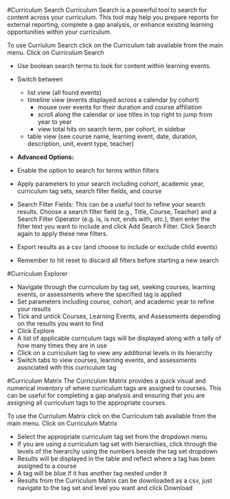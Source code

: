 #Curriculum Search
Curriculum Search is a powerful tool to search for content across your curriculum.  This tool may help you prepare reports for external reporting, complete a gap analysis, or enhance existing learning opportunities within your curriculum.

To use Curriulum Search click on the Curriculum tab available from the main menu. Click on Curriculum Search
* Use boolean search terms to look for content within learning events.  
* Switch between
  * list view (all found events)
  * timeline view (events displayed across a calendar by cohort)
    * mouse over events for their duration and course affiliation
    * scroll along the calendar or use titles in top right to jump from year to year
    * view total hits on search term, per cohort, in sidebar
  * table view (see course name, learning event, date, duration, description, unit, event type, teacher)
* **Advanced Options:**
* Enable the option to search for terms within filters
* Apply parameters to your search including cohort, academic year, curriculum tag sets, search filter fields, and course
* Search Filter Fields: This can be a useful tool to refine your search results.  Choose a search filter field (e.g., Title, Course, Teacher) and a Search Filter Operator (e.g. is, is not, ends with, etc.), then enter the filter text you want to include and click Add Search Filter.  Click Search again to apply these new filters.

* Export results as a csv (and choose to include or exclude child events)
* Remember to hit reset to discard all filters before starting a new search

#Curriculum Explorer
* Navigate through the curriculum by tag set, seeking courses, learning events, or assessments where the specified tag is applied
* Set parameters including course, cohort, and academic year to refine your results
* Tick and untick Courses, Learning Events, and Assessments depending on the results  you want to find
* Click Explore
* A list of applicable curriculum tags will be displayed along with a tally of how many times they are in use
* Click on a curriculum tag to view any additional levels in its hierarchy
* Switch tabs to view courses, learning events, and assessments associated with this curriculum tag

#Curriculum Matrix
The Curriculum Matrix provides a quick visual and numerical inventory of where curriculum tags are assigned to courses.  This can be useful for completing a gap analysis and ensuring that you are assigning all curriculum tags to the appropriate courses.

To use the Curriulum Matrix click on the Curriculum tab available from the main menu. Click on Curriculum Matrix
* Select the appropriate curriculum tag set from the dropdown menu
* If you are using a curriculum tag set with hierarchies, click through the levels of the hierarchy using the numbers beside the tag set dropdown
* Results will be displayed in the table and reflect where a tag has been assigned to a course
* A tag will be blue if it has another tag nested under it
* Results from the Curriculum Matrix can be downloaded as a csv, just navigate to the tag set and level you want and click Download
